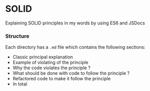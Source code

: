 # SOLID

Explaining SOLID principles in my words by using ES6 and JSDocs

### Structure

Each directory has a `.md` file which contains the following sections:

- Classic principal explanation
- Example of violating of the principle
- Why the code violates the principle ?
- What should be done with code to follow the principle ?
- Refactored code to make it follow the principle
- In total
